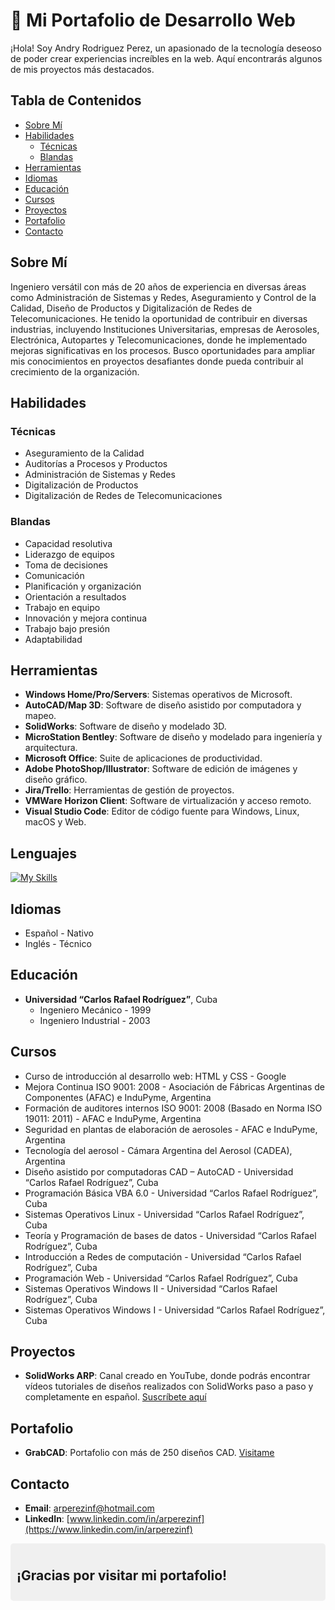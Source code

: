 # 🚀 Mi Portafolio de Desarrollo Web

¡Hola! Soy Andry Rodriguez Perez, un apasionado de la tecnología deseoso de poder crear experiencias increíbles en la web. Aquí encontrarás algunos de mis proyectos más destacados.

## Tabla de Contenidos

- [Sobre Mí](#sobre-mí)
- [Habilidades](#habilidades)
  - [Técnicas](#técnicas)
  - [Blandas](#blandas)
- [Herramientas](#herramientas)
- [Idiomas](#idiomas)
- [Educación](#educación)
- [Cursos](#cursos)
- [Proyectos](#proyectos)
- [Portafolio](#portafolio)
- [Contacto](#contacto)

## Sobre Mí

Ingeniero versátil con más de 20 años de experiencia en diversas áreas como Administración de Sistemas y Redes, Aseguramiento y Control de la Calidad, Diseño de Productos y Digitalización de Redes de Telecomunicaciones.
He tenido la oportunidad de contribuir en diversas industrias, incluyendo Instituciones Universitarias, empresas de Aerosoles, Electrónica, Autopartes y Telecomunicaciones, donde he implementado mejoras significativas en los procesos.
Busco oportunidades para ampliar mis conocimientos en proyectos desafiantes donde pueda contribuir al crecimiento de la organización.

## Habilidades

### Técnicas
- Aseguramiento de la Calidad
- Auditorías a Procesos y Productos
- Administración de Sistemas y Redes
- Digitalización de Productos
- Digitalización de Redes de Telecomunicaciones

### Blandas
- Capacidad resolutiva
- Liderazgo de equipos
- Toma de decisiones
- Comunicación
- Planificación y organización
- Orientación a resultados
- Trabajo en equipo
- Innovación y mejora continua
- Trabajo bajo presión
- Adaptabilidad

## Herramientas
- **Windows Home/Pro/Servers**: Sistemas operativos de Microsoft.
- **AutoCAD/Map 3D**: Software de diseño asistido por computadora y mapeo.
- **SolidWorks**: Software de diseño y modelado 3D.
- **MicroStation Bentley**: Software de diseño y modelado para ingeniería y arquitectura.
- **Microsoft Office**: Suite de aplicaciones de productividad.
- **Adobe PhotoShop/Illustrator**: Software de edición de imágenes y diseño gráfico.
- **Jira/Trello**: Herramientas de gestión de proyectos.
- **VMWare Horizon Client**: Software de virtualización y acceso remoto.
- **Visual Studio Code**: Editor de código fuente para Windows, Linux, macOS y Web.

## Lenguajes
[![My Skills](https://skillicons.dev/icons?i=html,css,js)](https://skillicons.dev)

## Idiomas
- Español - Nativo
- Inglés - Técnico

## Educación
- **Universidad “Carlos Rafael Rodríguez”**, Cuba
  - Ingeniero Mecánico - 1999
  - Ingeniero Industrial - 2003

## Cursos
- Curso de introducción al desarrollo web: HTML y CSS - Google
- Mejora Continua ISO 9001: 2008 - Asociación de Fábricas Argentinas de Componentes (AFAC) e InduPyme, Argentina
- Formación de auditores internos ISO 9001: 2008 (Basado en Norma ISO 19011: 2011) - AFAC e InduPyme, Argentina
- Seguridad en plantas de elaboración de aerosoles - AFAC e InduPyme, Argentina
- Tecnología del aerosol - Cámara Argentina del Aerosol (CADEA), Argentina
- Diseño asistido por computadoras CAD – AutoCAD - Universidad “Carlos Rafael Rodríguez”, Cuba
- Programación Básica VBA 6.0 - Universidad “Carlos Rafael Rodríguez”, Cuba
- Sistemas Operativos Linux - Universidad “Carlos Rafael Rodríguez”, Cuba
- Teoría y Programación de bases de datos - Universidad “Carlos Rafael Rodríguez”, Cuba
- Introducción a Redes de computación - Universidad “Carlos Rafael Rodríguez”, Cuba
- Programación Web - Universidad “Carlos Rafael Rodríguez”, Cuba
- Sistemas Operativos Windows II - Universidad “Carlos Rafael Rodríguez”, Cuba
- Sistemas Operativos Windows I - Universidad “Carlos Rafael Rodríguez”, Cuba

## Proyectos
- **SolidWorks ARP**: Canal creado en YouTube, donde podrás encontrar vídeos tutoriales de diseños realizados con SolidWorks paso a paso y completamente en español. [Suscríbete aquí](https://www.youtube.com/@solidworksarp?sub_confirmation=1)

## Portafolio
- **GrabCAD**: Portafolio con más de 250 diseños CAD. [Visitame](https://grabcad.com/andry.rodriguez.perez-1)

## Contacto
- **Email**: [arperezinf@hotmail.com](mailto:arperezinf@hotmail.com)
- **LinkedIn**: [www.linkedin.com/in/arperezinf](https://www.linkedin.com/in/arperezinf)

<div style="background-color: #f0f0f0; padding: 10px; border-radius: 5px;">
  <h2>¡Gracias por visitar mi portafolio!</h2>
</div>
